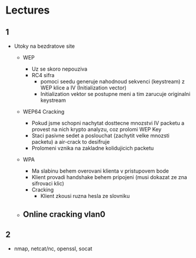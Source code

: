 # Lectures
## 1 
- Utoky na bezdratove site
  - WEP
    - Uz se skoro nepouziva
    - RC4 sifra
      - pomoci seedu generuje nahodnoud sekvenci (keystream) z WEP klice a IV (Initialization vector)
      - Initialization vektor se postupne meni a tim zarucuje originalni keystream
  - WEP64 Cracking
    - Pokud jsme schopni nachytat dosttecne mnozstvi IV packetu a provest na nich krypto analyzu, coz prolomi WEP Key 
    - Staci pasivne sedet a poslouchat (zachytit velke mnozsti packetu) a air-crack to desifruje
    - Prolomeni vznika na zakladne kolidujicich packetu
  - WPA
    - Ma slabinu behem overovani klienta v pristupovem bode
    - Klient provadi handshake behem pripojeni (musi dokazat ze zna sifrovaci klic)
    - Cracking
      - Klient zkousi ruzna hesla ze slovniku
  
  - Online cracking vlan0
    -

## 2
- nmap, netcat/nc, openssl, socat